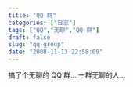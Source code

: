 ```yaml
---
title: "QQ 群"
categories: ["日志"]
tags: ["QQ","无聊","QQ 群"]
draft: false
slug: "qq-group"
date: "2008-11-13 22:58:09"
---
```


搞了个无聊的 QQ 群...
一群无聊的人...

